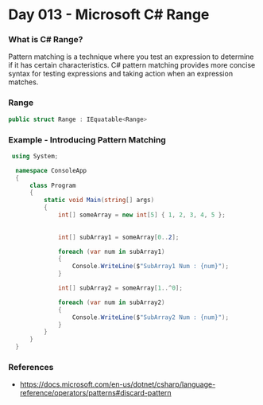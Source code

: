   # Day 013 - Microsoft C# Range

  ### What is C# Range?
  Pattern matching is a technique where you test an expression to determine if it has certain characteristics. C# pattern matching provides more concise syntax for testing expressions and taking action when an expression matches.

  ### Range
  ```c#
  public struct Range : IEquatable<Range>
  ```

  ### Example - Introducing Pattern Matching
  ```c#
   using System;

    namespace ConsoleApp
    {
        class Program
        {
            static void Main(string[] args)
            {
                int[] someArray = new int[5] { 1, 2, 3, 4, 5 };
                            
                
                int[] subArray1 = someArray[0..2];

                foreach (var num in subArray1)
                {
                    Console.WriteLine($"SubArray1 Num : {num}");
                }

                int[] subArray2 = someArray[1..^0];

                foreach (var num in subArray2)
                {
                    Console.WriteLine($"SubArray2 Num : {num}");
                }
            }
        }
    }

  ```
  ### References
  * https://docs.microsoft.com/en-us/dotnet/csharp/language-reference/operators/patterns#discard-pattern